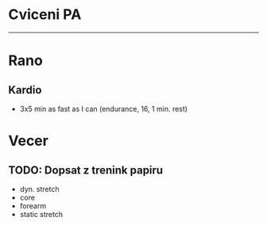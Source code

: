 # Cviceni PA
---
# Rano
## Kardio
* 3x5 min as fast as I can (endurance, 16, 1 min. rest)
# Vecer
## TODO: Dopsat z trenink papiru
- dyn. stretch
- core
- forearm
- static stretch

